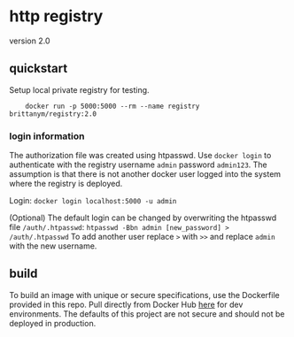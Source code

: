 # http registry
version 2.0

## quickstart
Setup local private registry for testing.
```
    docker run -p 5000:5000 --rm --name registry brittanym/registry:2.0
```

### login information
The authorization file was created using htpasswd. Use `docker login` to authenticate with the registry username `admin` password `admin123`. The assumption is that there is not another docker user logged into the system where the registry is deployed.

Login:
```docker login localhost:5000 -u admin```

(Optional) The default login can be changed by overwriting the htpasswd file `/auth/.htpasswd`:
```htpasswd -Bbn admin [new_password] > /auth/.htpasswd```
To add another user replace `>` with `>>` and replace `admin` with the new username.

## build
To build an image with unique or secure specifications, use the Dockerfile provided in this repo. Pull directly from Docker Hub [here](https://hub.docker.com/r/brittanym/registry) for dev environments. The defaults of this project are not secure and should not be deployed in production.
